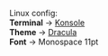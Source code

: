 Linux config:<br>
<strong>Terminal</strong> -> [Konsole](https://konsole.kde.org/)<br>
<strong>Theme</strong> -> [Dracula](https://store.kde.org/p/1310950)<br>
<strong>Font</strong> -> Monospace 11pt